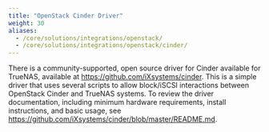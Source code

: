 ```yaml
---
title: "OpenStack Cinder Driver"
weight: 30
aliases:
  - /core/solutions/integrations/openstack/
  - /core/solutions/integrations/openstack/cinder/
---
```


There is a community-supported, open source driver for Cinder available for TrueNAS, available at https://github.com/iXsystems/cinder.
This is a simple driver that uses several scripts to allow block/iSCSI interactions between OpenStack Cinder and TrueNAS systems.
To review the driver documentation, including minimum hardware requirements, install instructions, and basic usage, see https://github.com/iXsystems/cinder/blob/master/README.md.
